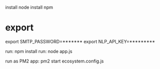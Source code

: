 install node
install npm 

export
======

export SMTP_PASSWORD=*******
export NLP_API_KEY=*********

run: 	npm install 
run: 	node app.js 


run as PM2 app: 
pm2 start ecosystem.config.js